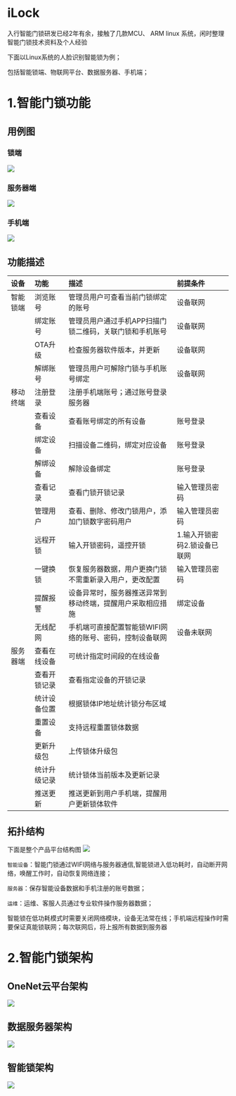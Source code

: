 # iLock
入行智能门锁研发已经2年有余，接触了几款MCU、 ARM linux 系统，闲时整理智能门锁技术资料及个人经验

下面以Linux系统的人脸识别智能锁为例；

包括智能锁端、物联网平台、数据服务器、手机端；

# 1.智能门锁功能

## 用例图

### 锁端
![](https://github.com/iToday/iLock/blob/master/images/%E6%99%BA%E8%83%BD%E9%94%81%E7%AB%AF%E7%94%A8%E4%BE%8B.png)

### 服务器端
![](https://github.com/iToday/iLock/blob/master/images/%E6%9C%8D%E5%8A%A1%E5%99%A8%E7%AB%AF%E7%94%A8%E4%BE%8B.png)

### 手机端
![](https://github.com/iToday/iLock/blob/master/images/%E7%A7%BB%E5%8A%A8%E7%AB%AF%E7%94%A8%E4%BE%8B.png)

## 功能描述
|设备|	功能|	描述|	前提条件|
|:---|:-----|:---|:-------|
|智能锁端|	浏览账号|	管理员用户可查看当前门锁绑定的账号	|设备联网	|
||	绑定账号|	管理员用户通过手机APP扫描门锁二维码，关联门锁和手机账号|	设备联网	|
||	OTA升级	|检查服务器软件版本，并更新|	设备联网|	
||	解绑账号|	管理员用户可解除门锁与手机账号绑定|	设备联网	|
|移动终端|	注册登录|	注册手机端账号；通过账号登录服务器	||	
||	查看设备|	查看账号绑定的所有设备|	账号登录|	
||	绑定设备|	扫描设备二维码，绑定对应设备|	账号登录|	
||解绑设备|	解除设备绑定|	账号登录	|
||查看记录|	查看门锁开锁记录|	输入管理员密码	|
||管理用户|	查看、删除、修改门锁用户，添加门锁数字密码用户	|输入管理员密码	
||远程开锁	|输入开锁密码，遥控开锁|	1.输入开锁密码2.锁设备已联网	|
||	一键换锁|	恢复服务器数据，用户更换门锁不需重新录入用户，更改配置|	输入管理员密码|	
||	提醒报警|	设备异常时，服务器推送异常到移动终端，提醒用户采取相应措施|	绑定设备|	
||	无线配网|	手机端可直接配置智能锁WIFI网络的账号、密码，控制设备联网|	设备未联网	|
|服务器端|	查看在线设备|	可统计指定时间段的在线设备	||	
||	查看开锁记录|	查看指定设备的开锁记录||		
||	统计设备位置|	根据锁体IP地址统计锁分布区域	||	
||	重置设备|	支持远程重置锁体数据||		
||	更新升级包|	上传锁体升级包||		
||	统计升级记录|	统计锁体当前版本及更新记录	|	
||	推送更新|	推送更新到用户手机端，提醒用户更新锁体软件	||	

## 拓扑结构
下面是整个产品平台结构图
![](https://github.com/iToday/iLock/blob/master/images/%E6%8B%93%E6%89%91%E7%BB%93%E6%9E%84.png)

`智能设备`：智能门锁通过WIFI网络与服务器通信,智能锁进入低功耗时，自动断开网络，唤醒工作时，自动恢复网络连接；

`服务器`：保存智能设备数据和手机注册的账号数据；

`运维`：运维、客服人员通过专业软件操作服务器数据；

智能锁在低功耗模式时需要关闭网络模块，设备无法常在线；手机端远程操作时需要保证真能锁联网；每次联网后，将上报所有数据到服务器

# 2.智能门锁架构

## OneNet云平台架构
![](https://github.com/iToday/iLock/blob/master/images/Linux%E7%B3%BB%E7%BB%9F%E6%99%BA%E8%83%BD%E9%94%81%E4%BA%91%E5%B9%B3%E5%8F%B0%E6%9E%B6%E6%9E%84%E5%9B%BE.png)
## 数据服务器架构
![](https://github.com/iToday/iLock/blob/master/images/%E6%95%B0%E6%8D%AE%E6%9C%8D%E5%8A%A1%E5%99%A8%E6%9E%B6%E6%9E%84.png)
## 智能锁架构
![](https://github.com/iToday/iLock/blob/master/images/linux%E6%99%BA%E8%83%BD%E9%94%81.png)



